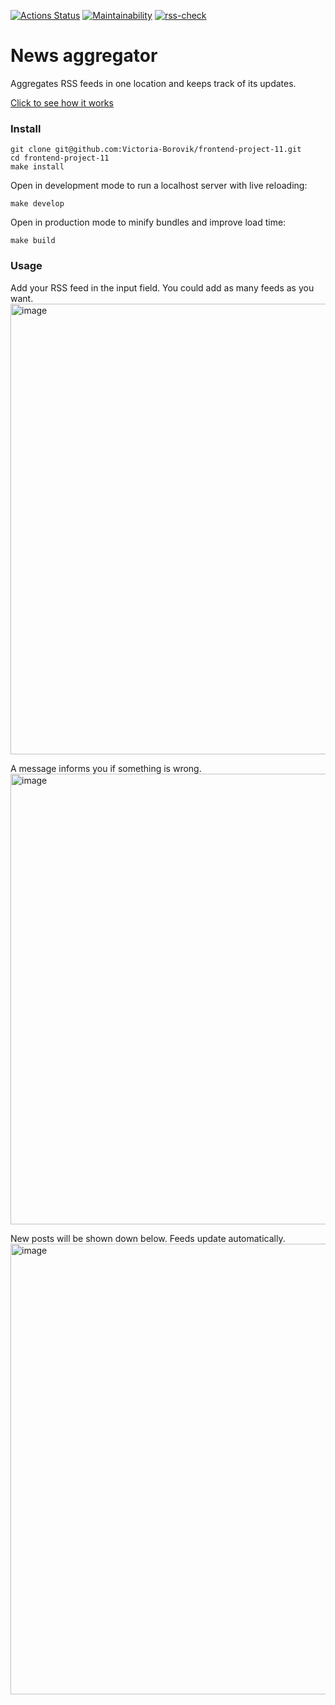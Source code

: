 [![Actions Status](https://github.com/Victoria-Borovik/frontend-project-11/actions/workflows/hexlet-check.yml/badge.svg)](https://github.com/Victoria-Borovik/frontend-project-11/actions)
[![Maintainability](https://api.codeclimate.com/v1/badges/20491e962fb3ef50820b/maintainability)](https://codeclimate.com/github/Victoria-Borovik/frontend-project-11/maintainability)
[![rss-check](https://github.com/Victoria-Borovik/frontend-project-11/actions/workflows/rss-check.yml/badge.svg)](https://github.com/Victoria-Borovik/frontend-project-11/actions/workflows/rss-check.yml)

# News aggregator
Aggregates RSS feeds in one location and keeps track of its updates.

[Click to see how it works](https://frontend-project-11-gamma-seven.vercel.app/)

### Install
```
git clone git@github.com:Victoria-Borovik/frontend-project-11.git
cd frontend-project-11
make install
```
Open in development mode to run a localhost server with live reloading:
```
make develop
```
Open in production mode to minify bundles and improve load time:
```
make build
```

### Usage
Add your RSS feed in the input field. You could add as many feeds as you want.
<img width="721" alt="image" src="https://github.com/Victoria-Borovik/frontend-project-11/assets/103994412/653b98bc-aa7f-4b7b-a35d-ca4eb57f03bd">

A message informs you if something is wrong.
<img width="721" alt="image" src="https://github.com/Victoria-Borovik/frontend-project-11/assets/103994412/f3b35541-3cb0-404d-9bf9-a7d372b0414c">

New posts will be shown down below. Feeds update automatically.
<img width="721" alt="image" src="https://github.com/Victoria-Borovik/frontend-project-11/assets/103994412/a550a3e7-5457-4c71-a1cd-dea165087b02">







